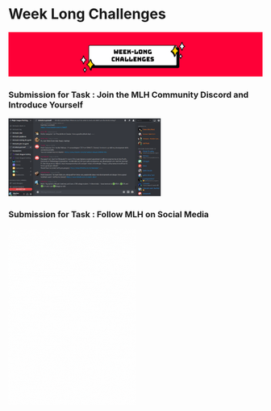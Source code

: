 # Week Long Challenges
<img src="https://github.com/VARhimank/MLH-Local-Hack-Day/blob/main/Week%20Long%20Challenges/head-wlc.png">

### Submission for Task : Join the MLH Community Discord and Introduce Yourself
<img src="https://github.com/VARhimank/MLH-Local-Hack-Day/blob/main/Week%20Long%20Challenges/Submission%203.png" width=60%>

### Submission for Task : Follow MLH on Social Media
<img src="https://github.com/VARhimank/MLH-Local-Hack-Day/blob/main/Week%20Long%20Challenges/Submission_Social.gif" width=50%>
